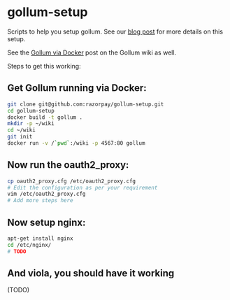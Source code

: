 # gollum-setup

Scripts to help you setup gollum. See our [blog post][blog] for more details on this setup.

See the [Gollum via Docker][docker] post on the Gollum wiki as well.

Steps to get this working:

## Get Gollum running via Docker:

```bash
git clone git@github.com:razorpay/gollum-setup.git
cd gollum-setup
docker build -t gollum .
mkdir -p ~/wiki
cd ~/wiki
git init
docker run -v /`pwd`:/wiki -p 4567:80 gollum
```

## Now run the oauth2_proxy:

```bash
cp oauth2_proxy.cfg /etc/oauth2_proxy.cfg
# Edit the configuration as per your requirement
vim /etc/oauth2_proxy.cfg
# Add more steps here
```

## Now setup nginx:

```bash
apt-get install nginx
cd /etc/nginx/
# TODO
```

## And viola, you should have it working

(TODO)

[docker]: https://github.com/gollum/gollum/wiki/Gollum-via-Docker
[blog]: https://razorpay.com/blog/TODO
